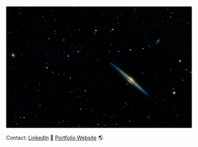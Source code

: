 ![alt text](https://github.com/mlndz-la/mlndz-la/blob/main/space.jpg "Space")

Contact:
<a href="https://www.linkedin.com/in/erick-m/">LinkedIn</a> 💼
<a href="https://www.erick-melendez.com/">Portfolio Website</a> 🌎
